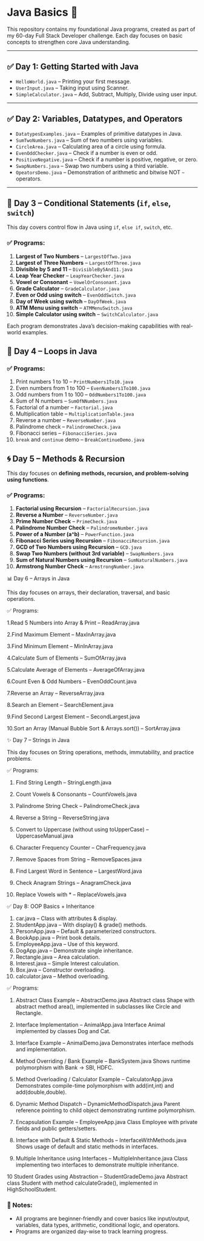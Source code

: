 # Java Basics 🚀

This repository contains my foundational Java programs, created as part of my 60-day Full Stack Developer challenge. Each day focuses on basic concepts to strengthen core Java understanding.

---

## ✅ Day 1: Getting Started with Java
- `HelloWorld.java` – Printing your first message.
- `UserInput.java` – Taking input using Scanner.
- `SimpleCalculator.java` – Add, Subtract, Multiply, Divide using user input.

---

## ✅ Day 2: Variables, Datatypes, and Operators
- `DatatypesExamples.java` – Examples of primitive datatypes in Java.
- `SumTwoNumbers.java` – Sum of two numbers using variables.
- `CircleArea.java` – Calculating area of a circle using formula.
- `EvenOddChecker.java` – Check if a number is even or odd.
- `PositiveNegative.java` – Check if a number is positive, negative, or zero.
- `SwapNumbers.java` – Swap two numbers using a third variable.
- `OpeatorsDemo.java` – Demonstration of arithmetic and bitwise NOT `~` operators.

---
## 🚀 Day 3 – Conditional Statements (`if`, `else`, `switch`)

This day covers control flow in Java using `if`, `else if`, `switch`, etc.

### ✅ Programs:
1. **Largest of Two Numbers** – `LargestOfTwo.java`
2. **Largest of Three Numbers** – `LargestOfThree.java`
3. **Divisible by 5 and 11** – `DivisibleBy5And11.java`
4. **Leap Year Checker** – `LeapYearChecker.java`
5. **Vowel or Consonant** – `VowelOrConsonant.java`
6. **Grade Calculator** – `GradeCalculator.java`
7. **Even or Odd using switch** – `EvenOddSwitch.java`
8. **Day of Week using switch** – `DayOfWeek.java`
9. **ATM Menu using switch** – `ATMMenuSwitch.java`
10. **Simple Calculator using switch** – `SwitchCalculator.java`

Each program demonstrates Java’s decision-making capabilities with real-world examples.

## 🔁 Day 4 – Loops in Java

### ✅ Programs:
1. Print numbers 1 to 10 – `PrintNumbers1To10.java`
2. Even numbers from 1 to 100 – `EvenNumbers1To100.java`
3. Odd numbers from 1 to 100 – `OddNumbers1To100.java`
4. Sum of N numbers – `SumOfNNumbers.java`
5. Factorial of a number – `Factorial.java`
6. Multiplication table – `MultiplicationTable.java`
7. Reverse a number – `ReverseNumber.java`
8. Palindrome check – `PalindromeCheck.java`
9. Fibonacci series – `FibonacciSeries.java`
10. `break` and `continue` demo – `BreakContinueDemo.java`

## 🌀 Day 5 – Methods & Recursion

This day focuses on **defining methods, recursion, and problem-solving using functions**.

### ✅ Programs:
1. **Factorial using Recursion** – `FactorialRecursion.java`
2. **Reverse a Number** – `ReverseNumber.java`
3. **Prime Number Check** – `PrimeCheck.java`
4. **Palindrome Number Check** – `PalindromeNumber.java`
5. **Power of a Number (a^b)** – `PowerFunction.java`
6. **Fibonacci Series using Recursion** – `FibonacciRecursion.java`
7. **GCD of Two Numbers using Recursion** – `GCD.java`
8. **Swap Two Numbers (without 3rd variable)** – `SwapNumbers.java`
9. **Sum of Natural Numbers using Recursion** – `SumNaturalNumbers.java`
10. **Armstrong Number Check** – `ArmstrongNumber.java`

📊 Day 6 – Arrays in Java

This day focuses on arrays, their declaration, traversal, and basic operations.

✅ Programs:

1.Read 5 Numbers into Array & Print – ReadArray.java

2.Find Maximum Element – MaxInArray.java

3.Find Minimum Element – MinInArray.java

4.Calculate Sum of Elements – SumOfArray.java

5.Calculate Average of Elements – AverageOfArray.java

6.Count Even & Odd Numbers – EvenOddCount.java

7.Reverse an Array – ReverseArray.java

8.Search an Element – SearchElement.java

9.Find Second Largest Element – SecondLargest.java

10.Sort an Array (Manual Bubble Sort & Arrays.sort()) – SortArray.java

✨ Day 7 – Strings in Java

This day focuses on String operations, methods, immutability, and practice problems.

✅ Programs:

1. Find String Length – StringLength.java

2. Count Vowels & Consonants – CountVowels.java

3. Palindrome String Check – PalindromeCheck.java

4. Reverse a String – ReverseString.java

5. Convert to Uppercase (without using toUpperCase) – UppercaseManual.java

6. Character Frequency Counter – CharFrequency.java

7. Remove Spaces from String – RemoveSpaces.java

8. Find Largest Word in Sentence – LargestWord.java

9. Check Anagram Strings – AnagramCheck.java
 
10. Replace Vowels with * – ReplaceVowels.java

✅ Day 8: OOP Basics + Inheritance

1. car.java – Class with attributes & display.
2. StudentApp.java – With display() & grade() methods.
3. PersonApp.java – Default & parameterized constructors.
4. BookApp.java – Print book details.
5. EmployeeApp.java – Use of this keyword.
6. DogApp.java – Demonstrate single inheritance.
7. Rectangle.java – Area calculation.
8. Interest.java – Simple Interest calculation.
9. Box.java – Constructor overloading.
10. calculator.java – Method overloading.

✅ Programs:

1. Abstract Class Example – AbstractDemo.java
   Abstract class Shape with abstract method area(), implemented in subclasses like Circle and Rectangle.

2. Interface Implementation – AnimalApp.java
   Interface Animal implemented by classes Dog and Cat.

3. Interface Example – AnimalDemo.java
   Demonstrates interface methods and implementation.

4. Method Overriding / Bank Example – BankSystem.java
   Shows runtime polymorphism with Bank → SBI, HDFC.

5. Method Overloading / Calculator Example – CalculatorApp.java
   Demonstrates compile-time polymorphism with add(int,int) and add(double,double).

6. Dynamic Method Dispatch – DynamicMethodDispatch.java
   Parent reference pointing to child object demonstrating runtime polymorphism.

7. Encapsulation Example – EmployeeApp.java
   Class Employee with private fields and public getters/setters.

8. Interface with Default & Static Methods – InterfaceWithMethods.java
   Shows usage of default and static methods in interfaces.

9. Multiple Inheritance using Interfaces – MultipleInheritance.java
   Class implementing two interfaces to demonstrate multiple inheritance.

10 Student Grades using Abstraction – StudentGradeDemo.java
   Abstract class Student with method calculateGrade(), implemented in HighSchoolStudent.


### 📘 Notes:
- All programs are beginner-friendly and cover basics like input/output, variables, data types, arithmetic, conditional logic, and operators.
- Programs are organized day-wise to track learning progress.
